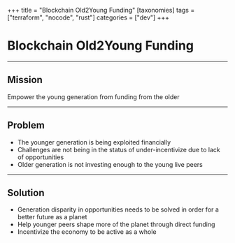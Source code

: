 +++
title = "Blockchain Old2Young Funding"
[taxonomies]
tags = ["terraform", "nocode", "rust"]
categories = ["dev"]
+++

# Blockchain Old2Young Funding

---

## Mission

Empower the young generation from funding from the older

---

## Problem

- The younger generation is being exploited financially
- Challenges are not being in the status of under-incentivize due to lack of opportunities
- Older generation is not investing enough to the young live peers

---

## Solution

- Generation disparity in opportunities needs to be solved in order for a better future as a planet
- Help younger peers shape more of the planet through direct funding
- Incentivize the economy to be active as a whole
